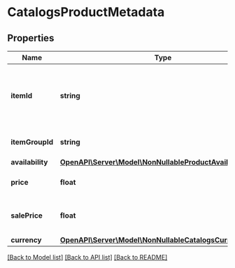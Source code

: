 # CatalogsProductMetadata

## Properties
Name | Type | Description | Notes
------------ | ------------- | ------------- | -------------
**itemId** | **string** | The user-created unique ID that represents the product. | 
**itemGroupId** | **string** | The parent ID of the product. | 
**availability** | [**OpenAPI\Server\Model\NonNullableProductAvailabilityType**](NonNullableProductAvailabilityType.md) |  | 
**price** | **float** | The price of the product. | 
**salePrice** | **float** | The discounted price of the product. | 
**currency** | [**OpenAPI\Server\Model\NonNullableCatalogsCurrency**](NonNullableCatalogsCurrency.md) |  | 

[[Back to Model list]](../README.md#documentation-for-models) [[Back to API list]](../README.md#documentation-for-api-endpoints) [[Back to README]](../README.md)


